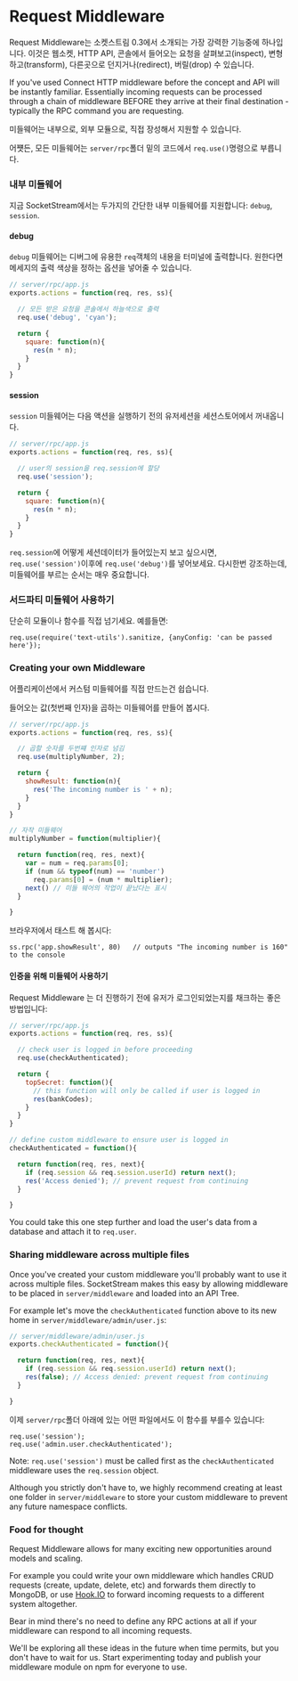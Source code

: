 # Request Middleware

Request Middleware는 소켓스트림 0.3에서 소개되는 가장 강력한 기능중에 하나입니다. 이것은 웹소켓, HTTP API, 콘솔에서 들어오는 요청을 살펴보고(inspect), 변형하고(transform), 다른곳으로 던지거나(redirect), 버릴(drop) 수 있습니다.
<!---
One of the most powerful and exiting features introduced in SocketStream 0.3 is Request Middleware. This has the power to inspect, transform, redirect or drop incoming requests over the websocket, HTTP API, or console.
-->

<!---
-->
If you've used Connect HTTP middleware before the concept and API will be instantly familiar. Essentially incoming requests can be processed through a chain of middleware BEFORE they arrive at their final destination - typically the RPC command you are requesting.

미들웨어는 내부으로, 외부 모듈으로, 직접 장성해서 지원할 수 있습니다.
<!---
Middleware can be provided internally, via external modules, or custom-defined in your app.
-->

어쩃든, 모든 미들웨어는 `server/rpc`폴더 밑의 코드에서 `req.use()`명령으로 부릅니다.
<!---
Regardless, all middleware is invoked using the `req.use()` command from within your `server/rpc` code.
-->


### 내부 미들웨어

지금 SocketStream에서는 두가지의 간단한 내부 미들웨어를 지원합니다: `debug`, `session`.
<!---
Right now SocketStream provides two simple internal middleware functions: `debug` and `session`.
-->

#### debug

`debug` 미들웨어는 디버그에 유용한 `req`객체의 내용을 터미널에 출력합니다. 원한다면 메세지의 출력 색상을 정하는 옵션을 넣어줄 수 있습니다.
<!---
The `debug` middleware will output the contents of the `req` object to the terminal, useful when you're debugging problems. It takes an optional argument indicating which color to output the message in:
-->

```javascript
// server/rpc/app.js
exports.actions = function(req, res, ss){

  // 모든 받은 요청을 콘솔에서 하늘색으로 출력
  req.use('debug', 'cyan');

  return {
    square: function(n){
      res(n * n);
    }
  }
}
```
<!---
  // output all incoming requests to the console in cyan
-->

#### session

`session` 미들웨어는 다음 액션을 실행하기 전의 유저세션을 세션스토어에서 꺼내옵니다.
<!---
The `session` middleware instructs SocketStream to retrieve the user's session from the session store BEFORE executing the next action:
-->

```javascript
// server/rpc/app.js
exports.actions = function(req, res, ss){

  // user의 session을 req.session에 할당
  req.use('session');

  return {
    square: function(n){
      res(n * n);
    }
  }
}
```
<!---
  // load user's session into req.session
-->

`req.session`에 어떻게 세션데이터가 들어있는지 보고 싶으시면,  `req.use('session')`이후에 `req.use('debug')`를 넣어보세요. 다시한번 강조하는데, 미들웨어를 부르는 순서는 매우 중요합니다.
<!---
Try adding `req.use('debug')` after `req.use('session')` to see how the session data has been loaded into `req.session`. Remember, the order you call middleware in is very important.
-->

### 서드파티 미들웨어 사용하기
<!---
### Using third-party middleware
-->

단순히 모듈이나 함수를 직접 넘기세요. 예를들면:
<!---
Simply pass the module/function directly. E.g:
-->

    req.use(require('text-utils').sanitize, {anyConfig: 'can be passed here'});



### Creating your own Middleware

어플리케이션에서 커스텀 미들웨어를 직접 만드는건 쉽습니다.
<!---
Creating custom middleware in your application is easy.
-->

들어오는 값(첫번째 인자)을 곱하는 미들웨어를 만들어 봅시다.
<!---
Let's start by creating a function which multiplies incoming numbers (the first param).
-->

```javascript
// server/rpc/app.js
exports.actions = function(req, res, ss){

  // 곱할 숫자를 두번쨰 인자로 넘김
  req.use(multiplyNumber, 2);

  return {
    showResult: function(n){
      res('The incoming number is ' + n);
    }
  }
}

// 자작 미들웨어
multiplyNumber = function(multiplier){

  return function(req, res, next){
    var = num = req.params[0];
    if (num && typeof(num) == 'number')
      req.params[0] = (num * multiplier);
    next() // 미들 웨어의 작업이 끝났다는 표시
  }

}
```
<!---
  // pass the multiplier to the second arg
// define my custom middleware function
    next() // indicates middleware is finished processing
-->

브라우저에서 태스트 해 봅시다:
<!---
Let's test this out in the browser:
-->

    ss.rpc('app.showResult', 80)   // outputs "The incoming number is 160" to the console


#### 인증을 위해 미들웨어 사용하기
<!---
#### Using Middleware for Authorization
-->

Request Middleware 는 더 진행하기 전에 유저가 로그인되었는지를 채크하는 좋은 방법입니다:
<!---
Request Middleware is the perfect way to check if a user is authorized before proceeding further:
-->

```javascript
// server/rpc/app.js
exports.actions = function(req, res, ss){

  // check user is logged in before proceeding
  req.use(checkAuthenticated);

  return {
    topSecret: function(){
      // this function will only be called if user is logged in
      res(bankCodes);
    }
  }
}

// define custom middleware to ensure user is logged in
checkAuthenticated = function(){

  return function(req, res, next){
    if (req.session && req.session.userId) return next();
    res('Access denied'); // prevent request from continuing
  }

}
```

<!---
-->
You could take this one step further and load the user's data from a database and attach it to `req.user`.


### Sharing middleware across multiple files

<!---
-->
Once you've created your custom middleware you'll probably want to use it across multiple files. SocketStream makes this easy by allowing middleware to be placed in `server/middleware` and loaded into an API Tree.

<!---
-->
For example let's move the `checkAuthenticated` function above to its new home in `server/middleware/admin/user.js`:

```javascript
// server/middleware/admin/user.js
exports.checkAuthenticated = function(){

  return function(req, res, next){
    if (req.session && req.session.userId) return next();
    res(false); // Access denied: prevent request from continuing
  }

}
```

이제 `server/rpc`폴더 아래에 있는 어떤 파일에서도 이 함수를 부를수 있습니다:
<!---
You can now call this function from any `server/rpc` file with:
-->

    req.use('session');
    req.use('admin.user.checkAuthenticated');

<!---
-->
Note: `req.use('session')` must be called first as the `checkAuthenticated` middleware uses the `req.session` object.

<!---
-->
Although you strictly don't have to, we highly recommend creating at least one folder in `server/middleware` to store your custom middleware to prevent any future namespace conflicts.


### Food for thought

<!---
-->
Request Middleware allows for many exciting new opportunities around models and scaling.

<!---
-->
For example you could write your own middleware which handles CRUD requests (create, update, delete, etc) and forwards them directly to MongoDB, or use [Hook.IO](https://github.com/hookio/hook.io) to forward incoming requests to a different system altogether.

<!---
-->
Bear in mind there's no need to define any RPC actions at all if your middleware can respond to all incoming requests.

<!---
-->
We'll be exploring all these ideas in the future when time permits, but you don't have to wait for us. Start experimenting today and publish your middleware module on npm for everyone to use.
